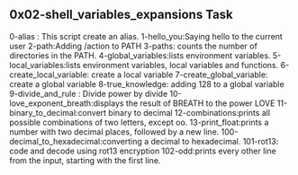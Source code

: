 0x02-shell_variables_expansions Task 
-----------------------------
0-alias : This script create an alias.
1-hello_you:Saying hello to the current user
2-path:Adding /action to PATH
3-paths: counts the number of directories in the PATH.
4-global_variables:lists environment variables.
5-local_variables:lists environment variables, local variables and functions.
6-create_local_variable: create a local variable
7-create_global_variable: create a global variable
8-true_knowledge: adding 128 to a global variable
9-divide_and_rule : Divide power by divide
10-love_exponent_breath:displays the result of BREATH to the power LOVE
11-binary_to_decimal:convert binary to decimal
12-combinations:prints all possible combinations of two letters, except oo.
13-print_float:prints a number with two decimal places, followed by a new line.
100-decimal_to_hexadecimal:converting a decimal to hexadecimal.
101-rot13: code and decode using rot13 encryption
102-odd:prints every other line from the input, starting with the first line.
